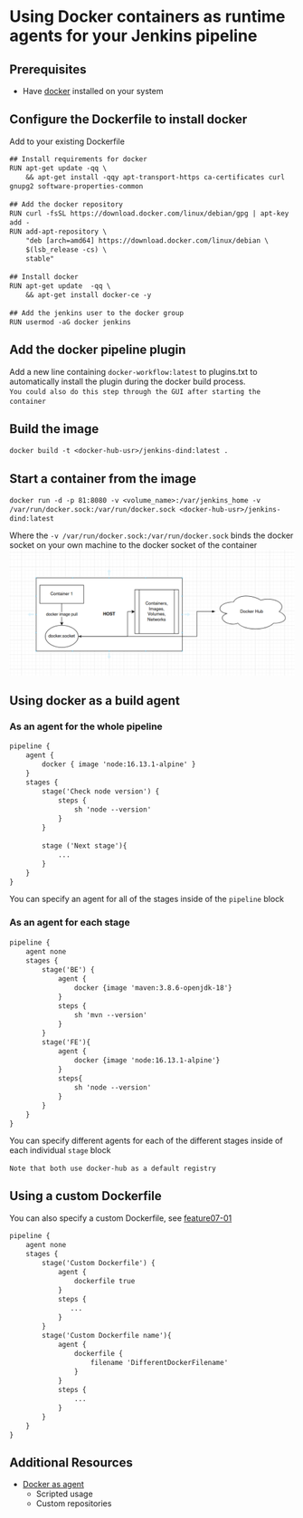 # Using Docker containers as runtime agents for your Jenkins pipeline
## Prerequisites 
-  Have [docker](https://docs.docker.com/engine/install/) installed on your system
## Configure the Dockerfile to install docker 
Add to your existing Dockerfile
``` 
## Install requirements for docker
RUN apt-get update -qq \
    && apt-get install -qqy apt-transport-https ca-certificates curl gnupg2 software-properties-common

## Add the docker repository 
RUN curl -fsSL https://download.docker.com/linux/debian/gpg | apt-key add -
RUN add-apt-repository \
    "deb [arch=amd64] https://download.docker.com/linux/debian \
    $(lsb_release -cs) \
    stable"

## Install docker  
RUN apt-get update  -qq \
    && apt-get install docker-ce -y

## Add the jenkins user to the docker group 
RUN usermod -aG docker jenkins
```
## Add the docker pipeline plugin
Add a new line containing ```docker-workflow:latest``` to plugins.txt to automatically install the plugin during the docker build process.  
`You could also do this step through the GUI after starting the container` 

## Build the image 
```
docker build -t <docker-hub-usr>/jenkins-dind:latest . 
```

## Start a container from the image 
```
docker run -d -p 81:8080 -v <volume_name>:/var/jenkins_home -v /var/run/docker.sock:/var/run/docker.sock <docker-hub-usr>/jenkins-dind:latest
```
Where the ```-v /var/run/docker.sock:/var/run/docker.sock``` binds the docker socket on your own machine to the docker socket of the container
<img src=./Image1.png>
<br>

## Using docker as a build agent
### As an agent for the whole pipeline
```
pipeline {
    agent {
        docker { image 'node:16.13.1-alpine' }
    }
    stages {
        stage('Check node version') {
            steps {
                sh 'node --version'
            }
        }
    
        stage ('Next stage'){
            ...
        }
    }
}
```
You can specify an agent for all of the stages inside of the `pipeline` block
### As an agent for each stage
```
pipeline {
    agent none 
    stages {
        stage('BE') {
            agent {
                docker {image 'maven:3.8.6-openjdk-18'}
            }
            steps {
                sh 'mvn --version'
            }
        }
        stage('FE'){
            agent { 
                docker {image 'node:16.13.1-alpine'}
            }
            steps{
                sh 'node --version'
            }
        }
    }
}
```
You can specify different agents for each of the different stages inside of each individual `stage` block  

`Note that both use docker-hub as a default registry`
## Using a custom Dockerfile
You can also specify a custom Dockerfile, see [feature07-01](https://github.com/RosenNikolaev/Jenkins_CrashCourse/tree/master/feature07/feature07-1)

```
pipeline {
    agent none 
    stages {
        stage('Custom Dockerfile') {
            agent {
                dockerfile true 
            }
            steps {
               ...
            }
        }
        stage('Custom Dockerfile name'){
            agent {
                dockerfile {
                    filename 'DifferentDockerFilename'
                }
            }
            steps {
                ...
            }
        }
    }
}
```
## Additional Resources
- [Docker as agent](https://www.jenkins.io/doc/book/pipeline/docker/) 
   - Scripted usage
    - Custom repositories
